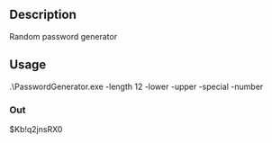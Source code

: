 ## Description
Random password generator
## Usage
.\PasswordGenerator.exe -length 12 -lower -upper -special -number
### Out
$Kb!q2jnsRX0
